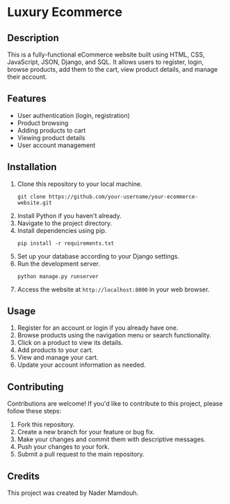 # Luxury Ecommerce 

## Description
This is a fully-functional eCommerce website built using HTML, CSS, JavaScript, JSON, Django, and SQL. It allows users to register, login, browse products, add them to the cart, view product details, and manage their account.

## Features
- User authentication (login, registration)
- Product browsing
- Adding products to cart
- Viewing product details
- User account management

## Installation
1. Clone this repository to your local machine.
    ```
    git clone https://github.com/your-username/your-ecommerce-website.git
    ```
2. Install Python if you haven't already.
3. Navigate to the project directory.
4. Install dependencies using pip.
    ```
    pip install -r requirements.txt
    ```
5. Set up your database according to your Django settings.
6. Run the development server.
    ```
    python manage.py runserver
    ```
7. Access the website at `http://localhost:8000` in your web browser.

## Usage
1. Register for an account or login if you already have one.
2. Browse products using the navigation menu or search functionality.
3. Click on a product to view its details.
4. Add products to your cart.
5. View and manage your cart.
6. Update your account information as needed.

## Contributing
Contributions are welcome! If you'd like to contribute to this project, please follow these steps:
1. Fork this repository.
2. Create a new branch for your feature or bug fix.
3. Make your changes and commit them with descriptive messages.
4. Push your changes to your fork.
5. Submit a pull request to the main repository.

## Credits
This project was created by Nader Mamdouh.

